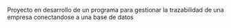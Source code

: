 Proyecto en desarrollo de un programa para gestionar la trazabilidad de una empresa conectandose a una base de datos
